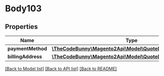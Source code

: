 # Body103

## Properties
Name | Type | Description | Notes
------------ | ------------- | ------------- | -------------
**paymentMethod** | [**\TheCodeBunny\Magento2Api\Model\QuoteDataPaymentInterface**](QuoteDataPaymentInterface.md) |  | 
**billingAddress** | [**\TheCodeBunny\Magento2Api\Model\QuoteDataAddressInterface**](QuoteDataAddressInterface.md) |  | [optional] 

[[Back to Model list]](../README.md#documentation-for-models) [[Back to API list]](../README.md#documentation-for-api-endpoints) [[Back to README]](../README.md)


